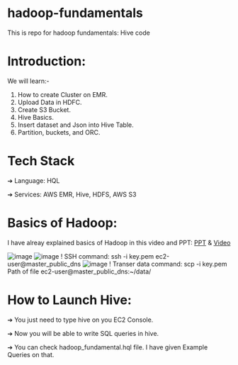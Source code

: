 # hadoop-fundamentals
This is repo for hadoop fundamentals: Hive code

# Introduction:
We will learn:-
1. How to create Cluster on EMR.
2. Upload Data in HDFC.
3. Create S3 Bucket.
4. Hive Basics.
5. Insert dataset and Json into Hive Table.
6. Partition, buckets, and ORC.

# Tech Stack
➔ Language: HQL

➔ Services: AWS EMR, Hive, HDFS, AWS S3

# Basics of Hadoop:
I have alreay explained basics of Hadoop in this video and PPT: [PPT](https://shorthillstech-my.sharepoint.com/:p:/p/kapil_jain/EYnMSDFv3URAkOqftIvC2pABE668Ws1nCf7NWain1Tx5SQ?e=NHcSqn) & [Video](https://shorthillstech-my.sharepoint.com/:v:/p/kapil_jain/ET_9mNvLkOVCmLyzn82WxmwBKZkcI-hRfvuj2WSEejWrSg?e=xwgAB8)


![image](https://user-images.githubusercontent.com/72372922/205267941-3e9bbbc2-6288-4949-bc64-6bc246661c1d.png)
![image](https://user-images.githubusercontent.com/72372922/205268022-5011262e-64b6-4467-a17b-44a3830eb22b.png)
! SSH command: ssh -i key.pem ec2-user@master_public_dns
![image](https://user-images.githubusercontent.com/72372922/205268092-f109a1bc-83a1-4777-bc3b-bd1e5045e329.png)
! Transer data command: scp -i key.pem Path of file ec2-user@master_public_dns:~/data/

# How to Launch Hive:
➔ You just need to type hive on you EC2 Console.

➔ Now you will be able to write SQL queries in hive.

➔ You can check hadoop_fundamental.hql file. I have given Example Queries on that.

